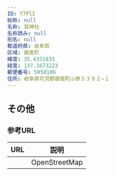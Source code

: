 ```yaml
---
ID: Y7PlI
総称: null
名称: 耳神社
名称読み: null
別名: null
都道府県: 岐阜県
区域: 御嵩町
緯度: 35.4331833
経度: 137.1673223
郵便番号: 5050106
住所: 岐阜県可児郡御嵩町小原５３９２−１
---
```


## その他

### 参考URL

| URL | 説明          |
| --- | ------------- |
|     | OpenStreetMap |
